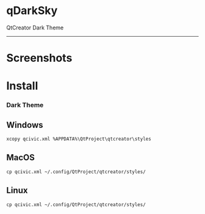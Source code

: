 # qDarkSky
QtCreator Dark Theme

* * *
# Screenshots


# Install
### Dark Theme
## Windows
`xcopy qcivic.xml %APPDATA%\QtProject\qtcreator\styles`

## MacOS
`cp qcivic.xml ~/.config/QtProject/qtcreator/styles/`

## Linux
`cp qcivic.xml ~/.config/QtProject/qtcreator/styles/`

